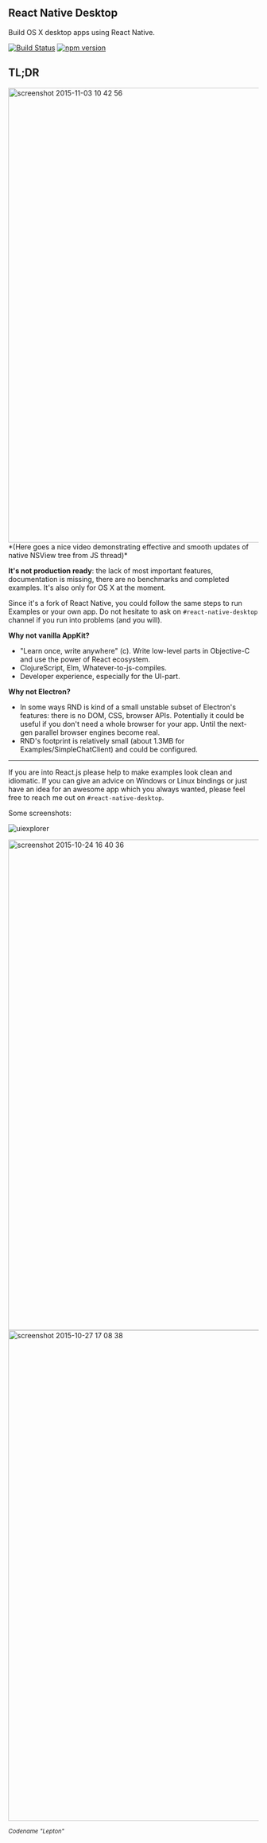 ## React Native Desktop

Build OS X desktop apps using React Native.

[![Build Status](https://travis-ci.org/ptmt/react-native-desktop.svg)](https://travis-ci.org/ptmt/react-native-desktop)
[![npm version](https://badge.fury.io/js/react-native-desktop.svg)](https://badge.fury.io/js/react-native-desktop)

## TL;DR

<img width="914" alt="screenshot 2015-11-03 10 42 56" src="https://cloud.githubusercontent.com/assets/1004115/10905298/8c4e31bc-8219-11e5-8375-d43066e51c66.png">
*(Here goes a nice video demonstrating effective and smooth updates of native NSView tree from JS thread)*

**It's not production ready**: the lack of most important features, documentation is missing, there are no benchmarks and completed examples. It's also only for OS X at the moment.

Since it's a fork of React Native, you could follow the same steps to run Examples or your own app. Do not hesitate to ask on `#react-native-desktop` channel if you run into problems (and you will).

**Why not vanilla AppKit?**

- "Learn once, write anywhere" (c). Write low-level parts in Objective-C and use the power of React ecosystem.
- ClojureScript, Elm, Whatever-to-js-compiles.
- Developer experience, especially for the UI-part.

**Why not Electron?**

- In some ways RND is kind of a small unstable subset of Electron's features: there is no DOM, CSS, browser APIs. Potentially it could be useful if you don't need a whole browser for your app. Until the next-gen parallel browser engines become real.
- RND's footprint is relatively small (about 1.3MB for Examples/SimpleChatClient) and could be configured.


****

If you are into React.js please help to make examples look clean and idiomatic. If you can give an advice on Windows or Linux bindings or just have an idea for an awesome app which you always wanted, please feel free to reach me out on `#react-native-desktop`.

Some screenshots:

![uiexplorer](https://cloud.githubusercontent.com/assets/1004115/10608147/311445b0-7757-11e5-9ef7-2e76107e4bb7.png)

<img width="986" alt="screenshot 2015-10-24 16 40 36" src="https://cloud.githubusercontent.com/assets/1004115/10710169/c1bc7d06-7a65-11e5-8bab-4f89ecae26c3.png">

<img width="986" alt="screenshot 2015-10-27 17 08 38" src="https://cloud.githubusercontent.com/assets/1004115/10756317/0ee807ec-7cc5-11e5-8fe4-6aaa8a9f7858.png">

<sup>*Codename "Lepton"*</sup>
